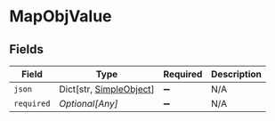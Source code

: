 # MapObjValue


## Fields

| Field                                                          | Type                                                           | Required                                                       | Description                                                    |
| -------------------------------------------------------------- | -------------------------------------------------------------- | -------------------------------------------------------------- | -------------------------------------------------------------- |
| `json`                                                         | Dict[str, [SimpleObject](../../models/shared/simpleobject.md)] | :heavy_minus_sign:                                             | N/A                                                            |
| `required`                                                     | *Optional[Any]*                                                | :heavy_minus_sign:                                             | N/A                                                            |
